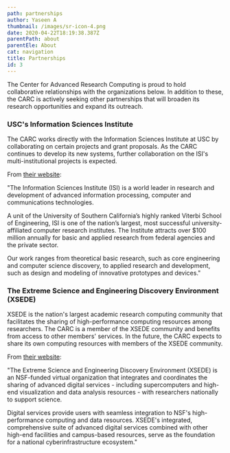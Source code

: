 ```yaml
---
path: partnerships
author: Yaseen A
thumbnail: /images/sr-icon-4.png
date: 2020-04-22T18:19:38.387Z
parentPath: about
parentEle: About
cat: navigation
title: Partnerships
id: 3
---
```


The Center for Advanced Research Computing is proud to hold collaborative relationships with the organizations below. In addition to these, the CARC is actively seeking other partnerships that will broaden its research opportunities and expand its outreach.

### USC's Information Sciences Institute

The CARC works directly with the Information Sciences Institute at USC by collaborating on certain projects and grant proposals. As the CARC continues to develop its new systems, further collaboration on the ISI's multi-institutional projects is expected.

From [their website](https://www.isi.edu/):

"The Information Sciences Institute (ISI) is a world leader in research and development of advanced information processing, computer and communications technologies.

A unit of the University of Southern California’s highly ranked Viterbi School of Engineering, ISI is one of the nation’s largest, most successful university-affiliated computer research institutes. The Institute attracts over $100 million annually for basic and applied research from federal agencies and the private sector.

Our work ranges from theoretical basic research, such as core engineering and computer science discovery, to applied research and development, such as design and modeling of innovative prototypes and devices."

### The Extreme Science and Engineering Discovery Environment (XSEDE)

XSEDE is the nation's largest academic research computing community that facilitates the sharing of high-performance computing resources among researchers. The CARC is a member of the XSEDE community and benefits from access to other members' services. In the future, the CARC expects to share its own computing resources with members of the XSEDE community.

From [their website](https://www.xsede.org/):

"The Extreme Science and Engineering Discovery Environment (XSEDE) is an NSF-funded virtual organization that integrates and coordinates the sharing of advanced digital services - including supercomputers and high-end visualization and data analysis resources - with researchers nationally to support science.

Digital services provide users with seamless integration to NSF's high-performance computing and data resources. XSEDE's integrated, comprehensive suite of advanced digital services combined with other high-end facilities and campus-based resources, serve as the foundation for a national cyberinfrastructure ecosystem."
